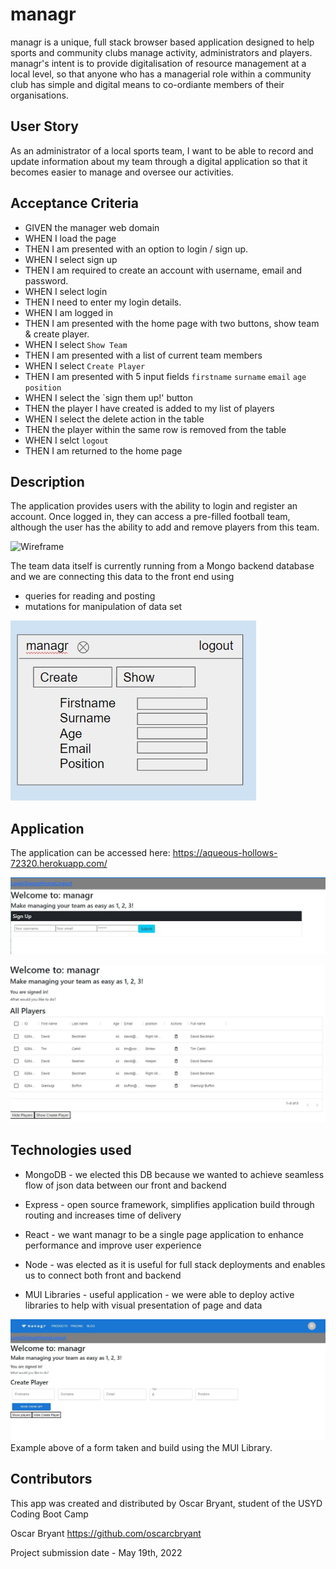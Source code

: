 # managr
managr is a unique, full stack browser based application designed to help sports and community clubs manage activity, administrators and players. 
managr's intent is to provide digitalisation of resource management at a local level, so that anyone who has a managerial role within a community club has simple and digital means to co-ordiante members of their organisations.

## User Story

As an administrator of a local sports team,
I want to be able to record and update information about my team through a digital application
so that it becomes easier to manage and oversee our activities.

## Acceptance Criteria
- GIVEN the manager web domain
- WHEN I load the page
- THEN I am presented with an option to login / sign up. 
- WHEN I select sign up
- THEN I am required to create an account with username, email and password. 
- WHEN I select login
- THEN I need to enter my login details.
- WHEN I am logged in
- THEN I am presented with the home page with two buttons, show team & create player. 
- WHEN I select `Show Team`
- THEN I am presented with a list of current team members
- WHEN I select `Create Player`
- THEN I am presented with 5 input fields `firstname` `surname` `email` `age` `position`
- WHEN I select the `sign them up!' button
- THEN the player I have created is added to my list of players
- WHEN I select the delete action in the table
- THEN the player within the same row is removed from the table
- WHEN I selct `logout`
- THEN I am returned to the home page

## Description

The application provides users with the ability to login and register an account. 
Once logged in, they can access a pre-filled football team, although the user has the ability to add and remove players from this team.

![Wireframe](Media/wireframe.png)

The team data itself is currently running from a Mongo backend database and we are connecting this data to the front end using
- queries for reading and posting
- mutations for manipulation of data set

![Form](Media/fromframe.jpg)


## Application

The application can be accessed here: https://aqueous-hollows-72320.herokuapp.com/

![SignUp](Media/signup.jpg)

![Show](Media/showplayer.jpg)

## Technologies used

- MongoDB - we elected this DB because we wanted to achieve seamless flow of json data between our front and backend
- Express - open source framework, simplifies application build through routing and increases time of delivery
- React - we want managr to be a single page application to enhance performance and improve user experience
- Node - was elected as it is useful for full stack deployments and enables us to connect both front and backend

- MUI Libraries - useful application - we were able to deploy active libraries to help with visual presentation of page and data

![Create](Media/createplayer.jpg)
Example above of a form taken and build using the MUI Library.

## Contributors

This app was created and distributed by Oscar Bryant, student of the USYD Coding Boot Camp

Oscar Bryant
https://github.com/oscarcbryant

Project submission date - May 19th, 2022
